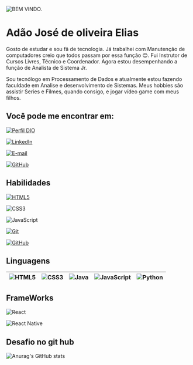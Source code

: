 
![BEM VINDO.](https://steamuserimages-a.akamaihd.net/ugc/929296966656994174/4FB27DE025C123ACF90706D096FAD126F703B34C/?imw=5000&imh=5000&ima=fit&impolicy=Letterbox&imcolor=%23000000&letterbox=false)


# Adão José de oliveira Elias

Gosto de estudar e sou fã de tecnologia. Já trabalhei com Manutenção de computadores creio que todos passam por essa função 😊. Fui Instrutor de Cursos Livres, Técnico e Coordenador. Agora estou desempenhando a função de Analista de Sistema Jr.

Sou tecnólogo em Processamento de Dados e atualmente estou fazendo faculdade em Analise e desenvolvimento de Sistemas.
Meus hobbies são assistir Series e Filmes, quando consigo, e jogar vídeo game com meus filhos.


## Você pode me encontrar em:

[![Perfil DIO](https://img.shields.io/badge/-Meu%20Perfil%20na%20DIO-0077B5?style=for-the-badge&logo=gitbook&logoColor=white)](https://www.dio.me/users/adaoelias)

[![LinkedIn](https://img.shields.io/badge/linkedin-%230077B5.svg?style=for-the-badge&logo=linkedin&logoColor=white)](https://www.linkedin.com/in/adao-elias-b2493987/)

[![E-mail](https://img.shields.io/badge/-Email-0077B5?style=for-the-badge&logo=microsoft-outlook&logoColor=white)](mailto:adaoelias@hotmail.com)

[![GitHub](https://img.shields.io/badge/GitHub-0077B5?style=for-the-badge&logo=github&logoColor=white)](https://github.com/AdaoElias)

## Habilidades

[![HTML5](https://img.shields.io/badge/HTML-000?style=for-the-badge&logo=html5&logoColor=30A3DC)](https://developer.mozilla.org/pt-BR/docs/Web/HTML)

![CSS3](https://img.shields.io/badge/CSS3-000?style=for-the-badge&logo=css3&logoColor=E94D5F)

![JavaScript](https://img.shields.io/badge/JavaScript-000?style=for-the-badge&logo=javascript&logoColor=30A3DC)

[![Git](https://img.shields.io/badge/Git-000?style=for-the-badge&logo=git&logoColor=E94D5F)](https://git-scm.com/doc)

[![GitHub](https://img.shields.io/badge/GitHub-000?style=for-the-badge&logo=github&logoColor=30A3DC)](https://docs.github.com/)

## Linguagens


|![HTML5](https://img.shields.io/badge/html5-%23E34F26.svg?style=for-the-badge&logo=html5&logoColor=white)|![CSS3](https://img.shields.io/badge/css3-%231572B6.svg?style=for-the-badge&logo=css3&logoColor=white)|![Java](https://img.shields.io/badge/Java-ED8B00?style=for-the-badge&logo=openjdk&logoColor=white)|![JavaScript](https://img.shields.io/badge/JavaScript-000?style=for-the-badge&logo=javascript)|![Python](https://img.shields.io/badge/python-3670A0?style=for-the-badge&logo=python&logoColor=ffdd54)| 
|-----------------|----------------|---------------|------------------------|------------------|


## FrameWorks

![React](https://img.shields.io/badge/React-20232A?style=for-the-badge&logo=react&logoColor=61DAFB)

![React Native](https://img.shields.io/badge/React_Native-20232A?style=for-the-badge&logo=react&logoColor=61DAFB)


## Desafio no git hub

![Anurag's GitHub stats](https://github-readme-stats.vercel.app/api?username=AdaoElias&show_icons=true&theme=radical)
